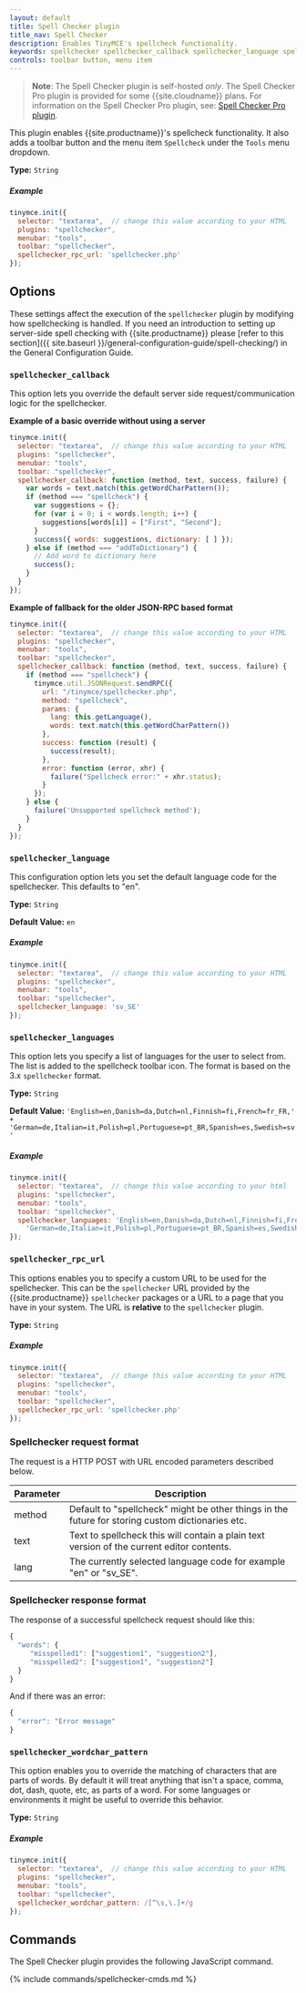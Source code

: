 ```yaml
---
layout: default
title: Spell Checker plugin
title_nav: Spell Checker
description: Enables TinyMCE's spellcheck functionality.
keywords: spellchecker spellchecker_callback spellchecker_language spellchecker_languages spellchecker_rpc_url spellchecker_wordchar_pattern
controls: toolbar button, menu item
---
```


> **Note**: The Spell Checker plugin is self-hosted _only_. The Spell Checker Pro plugin is provided for some {{site.cloudname}} plans. For information on the Spell Checker Pro plugin, see: [Spell Checker Pro plugin]({{site.baseurl}}/plugins/tinymcespellchecker/).

This plugin enables {{site.productname}}'s spellcheck functionality. It also adds a toolbar button and the menu item `Spellcheck` under the `Tools` menu dropdown.

**Type:** `String`

##### Example

```js
tinymce.init({
  selector: "textarea",  // change this value according to your HTML
  plugins: "spellchecker",
  menubar: "tools",
  toolbar: "spellchecker",
  spellchecker_rpc_url: 'spellchecker.php'
});
```

## Options

These settings affect the execution of the `spellchecker` plugin by modifying how spellchecking is handled. If you need an introduction to setting up server-side spell checking with {{site.productname}} please [refer to this section]({{ site.baseurl }}/general-configuration-guide/spell-checking/) in the General Configuration Guide.

### `spellchecker_callback`

This option lets you override the default server side request/communication logic for the spellchecker.

**Example of a basic override without using a server**

```js
tinymce.init({
  selector: "textarea",  // change this value according to your HTML
  plugins: "spellchecker",
  menubar: "tools",
  toolbar: "spellchecker",
  spellchecker_callback: function (method, text, success, failure) {
    var words = text.match(this.getWordCharPattern());
    if (method === "spellcheck") {
      var suggestions = {};
      for (var i = 0; i < words.length; i++) {
        suggestions[words[i]] = ["First", "Second"];
      }
      success({ words: suggestions, dictionary: [ ] });
    } else if (method === "addToDictionary") {
      // Add word to dictionary here
      success();
    }
  }
});
```

**Example of fallback for the older JSON-RPC based format**

```js
tinymce.init({
  selector: "textarea",  // change this value according to your HTML
  plugins: "spellchecker",
  menubar: "tools",
  toolbar: "spellchecker",
  spellchecker_callback: function (method, text, success, failure) {
    if (method === "spellcheck") {
      tinymce.util.JSONRequest.sendRPC({
        url: "/tinymce/spellchecker.php",
        method: "spellcheck",
        params: {
          lang: this.getLanguage(),
          words: text.match(this.getWordCharPattern())
        },
        success: function (result) {
          success(result);
        },
        error: function (error, xhr) {
          failure("Spellcheck error:" + xhr.status);
        }
      });
    } else {
      failure('Unsupported spellcheck method');
    }
  }
});
```

### `spellchecker_language`

This configuration option lets you set the default language code for the spellchecker. This defaults to "en".

**Type:** `String`

**Default Value:**  `en`

##### Example

```js
tinymce.init({
  selector: "textarea",  // change this value according to your HTML
  plugins: "spellchecker",
  menubar: "tools",
  toolbar: "spellchecker",
  spellchecker_language: 'sv_SE'
});
```

### `spellchecker_languages`

This option lets you specify a list of languages for the user to select from. The list is added to the spellcheck toolbar icon. The format is based on the 3.x `spellchecker` format.

**Type:** `String`

**Default Value:** `'English=en,Danish=da,Dutch=nl,Finnish=fi,French=fr_FR,' +
    'German=de,Italian=it,Polish=pl,Portuguese=pt_BR,Spanish=es,Swedish=sv'`

##### Example

```js
tinymce.init({
  selector: "textarea",  // change this value according to your html
  plugins: "spellchecker",
  menubar: "tools",
  toolbar: "spellchecker",
  spellchecker_languages: 'English=en,Danish=da,Dutch=nl,Finnish=fi,French=fr_FR,' +
    'German=de,Italian=it,Polish=pl,Portuguese=pt_BR,Spanish=es,Swedish=sv'
});
```

### `spellchecker_rpc_url`

This options enables you to specify a custom URL to be used for the spellchecker. This can be the `spellchecker` URL provided by the {{site.productname}} `spellchecker` packages or a URL to a page that you have in your system. The URL is **relative** to the `spellchecker` plugin.

**Type:** `String`

##### Example

```js
tinymce.init({
  selector: "textarea",  // change this value according to your HTML
  plugins: "spellchecker",
  menubar: "tools",
  toolbar: "spellchecker",
  spellchecker_rpc_url: 'spellchecker.php'
});
```

### Spellchecker request format

The request is a HTTP POST with URL encoded parameters described below.

| Parameter | Description |
|-----------|-------------|
| method    | Default to "spellcheck" might be other things in the future for storing custom dictionaries etc. |
| text      | Text to spellcheck this will contain a plain text version of the current editor contents. |
| lang      | The currently selected language code for example "en" or "sv_SE". |

### Spellchecker response format

The response of a successful spellcheck request should like this:

```js
{
  "words": {
     "misspelled1": ["suggestion1", "suggestion2"],
     "misspelled2": ["suggestion1", "suggestion2"]
  }
}
```

And if there was an error:

```js
{
  "error": "Error message"
}
```

### `spellchecker_wordchar_pattern`

This option enables you to override the matching of characters that are parts of words. By default it will treat anything that isn't a space, comma, dot, dash, quote, etc, as parts of a word. For some languages or environments it might be useful to override this behavior.

**Type:** `String`

##### Example

```js
tinymce.init({
  selector: "textarea",  // change this value according to your HTML
  plugins: "spellchecker",
  menubar: "tools",
  toolbar: "spellchecker",
  spellchecker_wordchar_pattern: /[^\s,\.]+/g
});
```

## Commands

The Spell Checker plugin provides the following JavaScript command.

{% include commands/spellchecker-cmds.md %}

